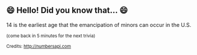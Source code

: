## :smile: Hello! Did you know that... :smile:
14 is the earliest age that the emancipation of minors can occur in the U.S.

<sup>(come back in 5 minutes for the next trivia)</sup>


<sup>Credits: http://numbersapi.com</sup>
